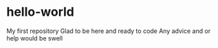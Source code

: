 # hello-world
My first repository 
Glad to be here and ready to code 
Any advice and or help would be swell
